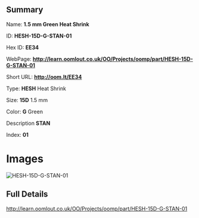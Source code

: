 

## Summary
 
Name: __1.5 mm Green Heat Shrink__

ID: __HESH-15D-G-STAN-01__

Hex ID: __EE34__

WebPage: __http://learn.oomlout.co.uk/OO/Projects/oomp/part/HESH-15D-G-STAN-01__

Short URL: __http://oom.lt/EE34__


Type: __HESH__ Heat Shrink 

Size: __15D__ 1.5 mm 

Color: __G__ Green 

Description __STAN__  

Index: __01__


# Images
![HESH-15D-G-STAN-01](http://oomlout.com/oomp-gen/parts/HESH-15D-G-STAN-01/HESH-15D-G-STAN-01_420.jpg)



## Full Details

 http://learn.oomlout.co.uk/OO/Projects/oomp/part/HESH-15D-G-STAN-01















